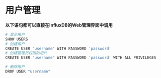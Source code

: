 # 用户管理

**以下语句都可以直接在InfluxDB的Web管理界面中调用**

```bash
# 显示用户
SHOW USERS
# 创建用户
CREATE USER "username" WITH PASSWORD 'password'
# 创建管理员权限的用户
CREATE USER "username" WITH PASSWORD 'password' WITH ALL PRIVILEGES

# 删除用户
DROP USER "username"

```